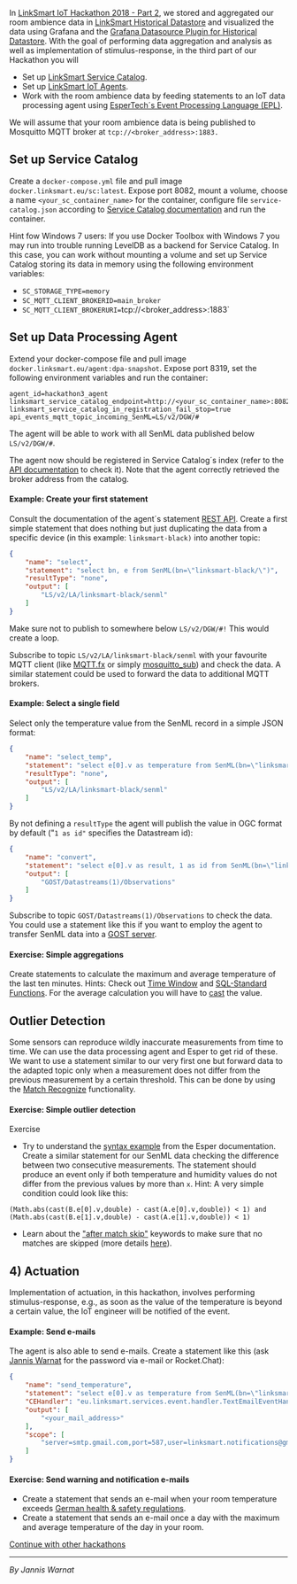 
In [LinkSmart IoT Hackathon 2018 - Part 2](https://docs.linksmart.eu/display/HOME/2018/06/19/LinkSmart+IoT+Hackathon+2018+-+Part+2), we stored and aggregated our room ambience data in [LinkSmart Historical Datastore](https://docs.linksmart.eu/display/HDS/Historical+Datastore)  and visualized the data using Grafana and the [Grafana Datasource Plugin for Historical Datastore](https://docs.linksmart.eu/display/HDS/Grafana+Datasource+Plugin+for+Historical+Datastore). With the goal of performing data aggregation and analysis as well as implementation of stimulus-response, in the third part of our Hackathon you will

-   Set up [LinkSmart Service Catalog](https://docs.linksmart.eu/display/SC).
-   Set up  [LinkSmart IoT Agents](https://docs.linksmart.eu/display/LA).
-   Work with the room ambience data by feeding statements to an IoT data processing agent using [EsperTech´s Event Processing Language (EPL)](http://esper.espertech.com/release-7.1.0/esper-reference/html_single/index.html).

We will assume that your room ambience data is being published to Mosquitto MQTT broker at `tcp://<broker_address>:1883.`

## Set up Service Catalog

Create a `docker-compose.yml`  file and pull image `docker.linksmart.eu/sc:latest`. Expose port 8082, mount a volume, choose a name `<your_sc_container_name>` for the container, configure file `service-catalog.json` according to  [Service Catalog documentation](https://docs.linksmart.eu/display/SC)  and run the container.

Hint fow Windows 7 users: If you use Docker Toolbox with Windows 7 you may run into trouble running LevelDB as a backend for Service Catalog. In this case, you can work without mounting a volume and set up Service Catalog storing its data in memory using the following environment variables:
- `SC_STORAGE_TYPE=memory`
- `SC_MQTT_CLIENT_BROKERID=main_broker`
- `SC_MQTT_CLIENT_BROKERURI=`tcp://<broker_address>:1883`
    

## Set up Data Processing Agent

Extend your docker-compose file and pull image `docker.linksmart.eu/agent:dpa-snapshot`. Expose port 8319, set the following environment variables and run the container:

```
agent_id=hackathon3_agent
linksmart_service_catalog_endpoint=http://<your_sc_container_name>:8082
linksmart_service_catalog_in_registration_fail_stop=true
api_events_mqtt_topic_incoming_SenML=LS/v2/DGW/#
```

The agent will be able to work with all SenML data published below `LS/v2/DGW/#`.

The agent now should be registered in Service Catalog´s index (refer to the  [API documentation](https://docs.linksmart.eu/display/SC/Service+Catalog+API)  to check it). Note that the agent correctly retrieved the broker address from the catalog.

#### Example: Create your first statement

Consult the documentation of the agent´s statement  [REST API](https://docs.linksmart.eu/display/LA/Open+API+Docs). Create a first simple statement that does nothing but just duplicating the data from a specific device (in this example: `linksmart-black)` into another topic:

```json
{
    "name": "select",
    "statement": "select bn, e from SenML(bn=\"linksmart-black/\")",
    "resultType": "none",
    "output": [
        "LS/v2/LA/linksmart-black/senml"
    ]
}
```

Make sure not to publish to somewhere below  `LS/v2/DGW/#!`  This would create a loop.

Subscribe to topic `LS/v2/LA/linksmart-black/senml`  with your favourite MQTT client (like [MQTT.fx](https://mqttfx.jensd.de/)  or simply [mosquitto_sub](https://mosquitto.org/man/mosquitto_sub-1.html)) and check the data. A similar statement could be used to forward the data to additional MQTT brokers.

#### Example: Select a single field

Select only the temperature value from the SenML record in a simple JSON format:

```json
{
    "name": "select_temp",
    "statement": "select e[0].v as temperature from SenML(bn=\"linksmart-black/\")",
    "resultType": "none",
    "output": [
        "LS/v2/LA/linksmart-black/senml"
    ]
}
```


By not defining a `resultType`  the agent will publish the value in OGC format by default ("`1 as id"` specifies the Datastream id):

```json
{
    "name": "convert",
    "statement": "select e[0].v as result, 1 as id from SenML(bn=\"linksmart-black/\")",
    "output": [
        "GOST/Datastreams(1)/Observations"
    ]
}
```

Subscribe to topic `GOST/Datastreams(1)/Observations`  to check the data. You could use a statement like this if you want to employ the agent to transfer SenML data into a  [GOST server](https://github.com/gost/server).

#### Exercise: Simple aggregations
Create statements to calculate the maximum and average temperature of the last ten minutes. Hints: Check out  [Time Window](http://esper.espertech.com/release-7.1.0/esper-reference/html_single/index.html#view-win-time)  and  [SQL-Standard Functions](http://esper.espertech.com/release-7.1.0/esper-reference/html_single/index.html#epl-function-aggregation-std). For the average calculation you will have to  [cast](http://esper.espertech.com/release-7.1.0/esper-reference/html_single/index.html#epl-single-row-function-cast)  the value.

## Outlier Detection

Some sensors can reproduce wildly inaccurate measurements from time to time. We can use the data processing agent and Esper to get rid of these. We want to use a statement similar to our very first one but forward data to the adapted topic only when a measurement does not differ from the previous measurement by a certain threshold. This can be done by using the [Match Recognize](http://esper.espertech.com/release-7.1.0/esper-reference/html_single/index.html#match-recognize)  functionality.

#### Exercise: Simple outlier detection

Exercise

-   Try to understand the [syntax example](http://esper.espertech.com/release-7.1.0/esper-reference/html_single/index.html#match-recognize-syntax-example)  from the Esper documentation. Create a similar statement for our SenML data checking the difference between two consecutive measurements. The statement should produce an event only if both temperature and humidity values do not differ from the previous values by more than  `x`. Hint: A very simple condition could look like this:

`(Math.abs(cast(B.e[0].v,double) - cast(A.e[0].v,double)) < 1) and (Math.abs(cast(B.e[1].v,double) - cast(A.e[1].v,double)) < 1)`

-   Learn about the  ["after match skip"](http://esper.espertech.com/release-7.1.0/esper-reference/html_single/index.html#match-recognize-syntax)  keywords to make sure that no matches are skipped (more details  [here](http://esper.espertech.com/release-7.1.0/esper-reference/html_single/index.html#match-recognize-patternops-iterator)).

## 4) Actuation

Implementation of actuation, in this hackathon, involves performing stimulus-response, e.g., as soon as the value of the temperature is beyond a certain value, the IoT engineer will be notified of the event.

#### Example: Send e-mails

The agent is also able to send e-mails. Create a statement like this (ask [Jannis Warnat](https://docs.linksmart.eu/display/~jannis.warnat)  for the password via e-mail or Rocket.Chat):

```json
{
    "name": "send_temperature",
    "statement": "select e[0].v as temperature from SenML(bn=\"linksmart-black/\")",
    "CEHandler": "eu.linksmart.services.event.handler.TextEmailEventHandler",
    "output": [
        "<your_mail_address>"
    ],
    "scope": [
        "server=smtp.gmail.com,port=587,user=linksmart.notifications@gmail.com,password=<super_secret>,from=linksmart.notifications@gmail.com,security=StartTls"
    ]
}
```

#### Exercise: Send warning and notification e-mails
-   Create a statement that sends an e-mail when your room temperature exceeds  [German health & safety regulations](https://www.verdi.de/themen/arbeit/++co++21fc8afe-94c0-11e8-94d2-525400940f89).
-   Create a statement that sends an e-mail once a day with the maximum and average temperature of the day in your room.


[Continue with other hackathons](https://docs.linksmart.eu/display/HOME/LinkSmart+Hackathon+Organization)

---
_By Jannis Warnat_

